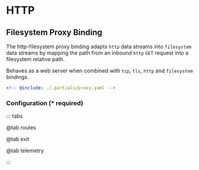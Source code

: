# HTTP

## Filesystem Proxy Binding

The http-filesystem proxy binding adapts `http` data streams into `filesystem` data streams by mapping the path from an inbound `http` `GET` request into a filesystem relative path.

Behaves as a web server when combined with `tcp`, `tls`, `http` and `filesystem` bindings.

```yaml {3}
<!-- @include: ./.partials/proxy.yaml -->
```

### Configuration (\* required)

::: tabs

@tab routes

<!-- @include: ./.partials/routes.md -->

@tab exit

<!-- @include: ../.partials/exit.md -->

@tab telemetry

<!-- @include: ../.partials/telemetry-http.md -->

:::
